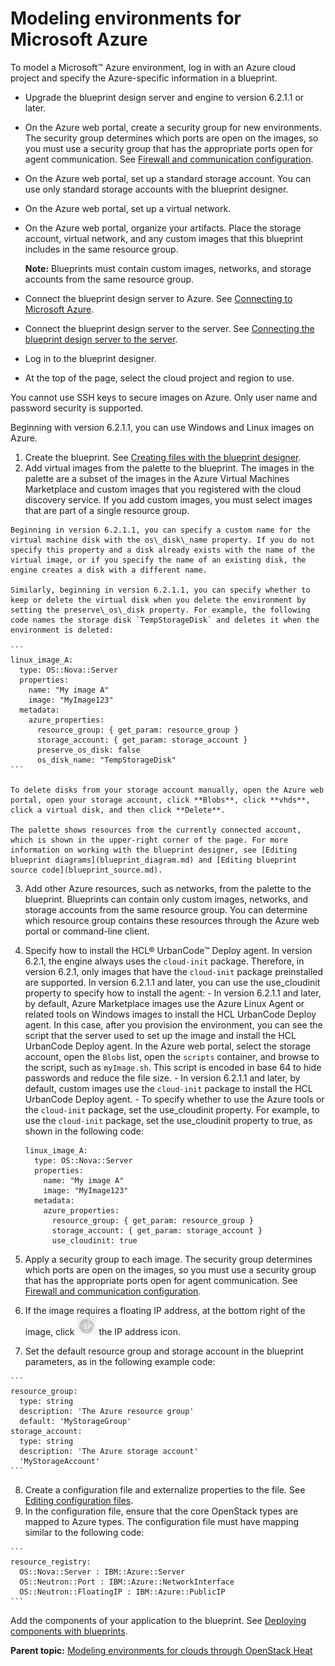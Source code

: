# Modeling environments for Microsoft Azure

To model a Microsoft™ Azure environment, log in with an Azure cloud project and specify the Azure-specific information in a blueprint.

-   Upgrade the blueprint design server and engine to version 6.2.1.1 or later.
-   On the Azure web portal, create a security group for new environments. The security group determines which ports are open on the images, so you must use a security group that has the appropriate ports open for agent communication. See [Firewall and communication configuration](../../com.ibm.udeploy.install.doc/topics/agent_firewalls.md).
-   On the Azure web portal, set up a standard storage account. You can use only standard storage accounts with the blueprint designer.
-   On the Azure web portal, set up a virtual network.
-   On the Azure web portal, organize your artifacts. Place the storage account, virtual network, and any custom images that this blueprint includes in the same resource group.

    **Note:** Blueprints must contain custom images, networks, and storage accounts from the same resource group.

-   Connect the blueprint design server to Azure. See [Connecting to Microsoft Azure](cloud_connect_azure.md).
-   Connect the blueprint design server to the server. See [Connecting the blueprint design server to the server](../../com.ibm.udeploy.doc/topics/ucdp_integrate.md).
-   Log in to the blueprint designer.
-   At the top of the page, select the cloud project and region to use.

You cannot use SSH keys to secure images on Azure. Only user name and password security is supported.

Beginning with version 6.2.1.1, you can use Windows and Linux images on Azure.

1.   Create the blueprint. See [Creating files with the blueprint designer](blueprint_edit.md#).
2.   Add virtual images from the palette to the blueprint. The images in the palette are a subset of the images in the Azure Virtual Machines Marketplace and custom images that you registered with the cloud discovery service. If you add custom images, you must select images that are part of a single resource group.

    Beginning in version 6.2.1.1, you can specify a custom name for the virtual machine disk with the os\_disk\_name property. If you do not specify this property and a disk already exists with the name of the virtual image, or if you specify the name of an existing disk, the engine creates a disk with a different name.

    Similarly, beginning in version 6.2.1.1, you can specify whether to keep or delete the virtual disk when you delete the environment by setting the preserve\_os\_disk property. For example, the following code names the storage disk `TempStorageDisk` and deletes it when the environment is deleted:

    ```
    linux_image_A:
      type: OS::Nova::Server
      properties:
        name: "My image A"
        image: "MyImage123"
      metadata:
        azure_properties:
          resource_group: { get_param: resource_group }
          storage_account: { get_param: storage_account }
          preserve_os_disk: false
          os_disk_name: "TempStorageDisk"
    ```

    To delete disks from your storage account manually, open the Azure web portal, open your storage account, click **Blobs**, click **vhds**, click a virtual disk, and then click **Delete**.

    The palette shows resources from the currently connected account, which is shown in the upper-right corner of the page. For more information on working with the blueprint designer, see [Editing blueprint diagrams](blueprint_diagram.md) and [Editing blueprint source code](blueprint_source.md).

3.   Add other Azure resources, such as networks, from the palette to the blueprint. Blueprints can contain only custom images, networks, and storage accounts from the same resource group. You can determine which resource group contains these resources through the Azure web portal or command-line client.
4.   Specify how to install the HCL® UrbanCode™ Deploy agent. In version 6.2.1, the engine always uses the `cloud-init` package. Therefore, in version 6.2.1, only images that have the `cloud-init` package preinstalled are supported. In version 6.2.1.1 and later, you can use the use\_cloudinit property to specify how to install the agent:
    -   In version 6.2.1.1 and later, by default, Azure Marketplace images use the Azure Linux Agent or related tools on Windows images to install the HCL UrbanCode Deploy agent. In this case, after you provision the environment, you can see the script that the server used to set up the image and install the HCL UrbanCode Deploy agent. In the Azure web portal, select the storage account, open the `Blobs` list, open the `scripts` container, and browse to the script, such as `myImage.sh`. This script is encoded in base 64 to hide passwords and reduce the file size.
    -   In version 6.2.1.1 and later, by default, custom images use the `cloud-init` package to install the HCL UrbanCode Deploy agent.
    -   To specify whether to use the Azure tools or the `cloud-init` package, set the use\_cloudinit property. For example, to use the `cloud-init` package, set the use\_cloudinit property to true, as shown in the following code:

        ```
        linux_image_A:
          type: OS::Nova::Server
          properties:
            name: "My image A"
            image: "MyImage123"
          metadata:
            azure_properties:
              resource_group: { get_param: resource_group }
              storage_account: { get_param: storage_account }
              use_cloudinit: true
        ```

5.   Apply a security group to each image. The security group determines which ports are open on the images, so you must use a security group that has the appropriate ports open for agent communication. See [Firewall and communication configuration](../../com.ibm.udeploy.install.doc/topics/agent_firewalls.md). 
6.   If the image requires a floating IP address, at the bottom right of the image, click ![](../images/icons/ip_not_set.gif) the IP address icon. 
7.   Set the default resource group and storage account in the blueprint parameters, as in the following example code: 

    ```
    resource_group:
      type: string
      description: 'The Azure resource group'
      default: 'MyStorageGroup'
    storage_account:
      type: string
      description: 'The Azure storage account'
      'MyStorageAccount'
    ```

8.   Create a configuration file and externalize properties to the file. See [Editing configuration files](blueprint_configs.md).
9.   In the configuration file, ensure that the core OpenStack types are mapped to Azure types. The configuration file must have mapping similar to the following code:

    ```
    resource_registry:
      OS::Nova::Server : IBM::Azure::Server
      OS::Neutron::Port : IBM::Azure::NetworkInterface
      OS::Neutron::FloatingIP : IBM::Azure::PublicIP
    ```


Add the components of your application to the blueprint. See [Deploying components with blueprints](blueprint_deploy_env.md).

**Parent topic:** [Modeling environments for clouds through OpenStack Heat](../../com.ibm.edt.doc/topics/blueprint_edit_clouds.md)

